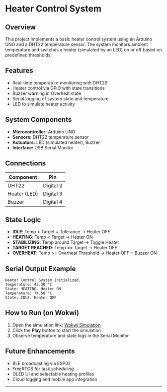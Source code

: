 # Heater Control System

## Overview

This project implements a basic heater control system using an Arduino UNO and a DHT22 temperature sensor. The system monitors ambient temperature and switches a heater (simulated by an LED) on or off based on predefined thresholds.

## Features

* Real-time temperature monitoring with DHT22
* Heater control via GPIO with state transitions
* Buzzer warning in Overheat state
* Serial logging of system state and temperature
* LED to simulate heater activity

## System Components

* **Microcontroller:** Arduino UNO
* **Sensors:** DHT22 temperature sensor
* **Actuators:** LED (simulated heater), Buzzer
* **Interface:** USB Serial Monitor

## Connections

| Component    | Pin       |
| ------------ | --------- |
| DHT22        | Digital 2 |
| Heater (LED) | Digital 3 |
| Buzzer       | Digital 4 |

## State Logic

* **IDLE**: Temp > Target + Tolerance → Heater OFF
* **HEATING**: Temp < Target → Heater ON
* **STABILIZING**: Temp around Target → Toggle Heater
* **TARGET REACHED**: Temp == Target → Heater OFF
* **OVERHEAT**: Temp >= Overheat Threshold → Heater OFF + Buzzer ON

## Serial Output Example

```
Heater Control System Initialized.
Temperature: 43.30 °C
State: HEATING. Heater ON
Temperature: 74.50 °C
State: IDLE. Heater OFF
```

## How to Run (on Wokwi)

1. Open the simulation link: [Wokwi Simulation](https://wokwi.com/projects/437798686122748929)
2. Click the **Play** button to start the simulation
3. Observe temperature and state logs in the Serial Monitor

## Future Enhancements

* BLE broadcasting via ESP32
* FreeRTOS for task scheduling
* OLED UI and selectable heating profiles
* Cloud logging and mobile app integration

---


